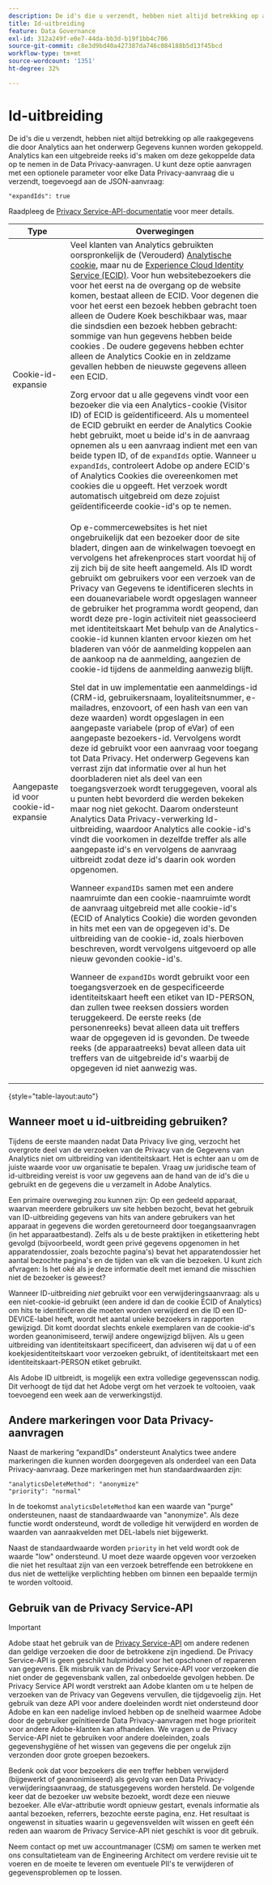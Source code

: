 ```yaml
---
description: De id's die u verzendt, hebben niet altijd betrekking op alle raakgegevens die door Analytics aan het onderwerp Gegevens kunnen worden gekoppeld. Analytics kan een uitgebreide reeks id's maken om deze gekoppelde data op te nemen in de Data Privacy-aanvragen. U kunt deze optie aanvragen met een optionele parameter voor elke Data Privacy-aanvraag die u verzendt, toegevoegd aan de JSON-aanvraag
title: Id-uitbreiding
feature: Data Governance
exl-id: 312a249f-e0e7-44da-bb3d-b19f1bb4c706
source-git-commit: c8e3d9bd40a427387da746c084188b5d13f45bcd
workflow-type: tm+mt
source-wordcount: '1351'
ht-degree: 32%

---
```


# Id-uitbreiding

De id&#39;s die u verzendt, hebben niet altijd betrekking op alle raakgegevens die door Analytics aan het onderwerp Gegevens kunnen worden gekoppeld. Analytics kan een uitgebreide reeks id&#39;s maken om deze gekoppelde data op te nemen in de Data Privacy-aanvragen. U kunt deze optie aanvragen met een optionele parameter voor elke Data Privacy-aanvraag die u verzendt, toegevoegd aan de JSON-aanvraag:

```
"expandIds": true
```

Raadpleeg de [Privacy Service-API-documentatie](https://experienceleague.adobe.com/docs/experience-platform/privacy/api/overview.html) voor meer details.


| Type | Overwegingen |
| --- | --- |
| Cookie-id-expansie | Veel klanten van Analytics gebruikten oorspronkelijk de (Verouderd) [Analytische cookie](https://experienceleague.adobe.com/docs/core-services/interface/administration/ec-cookies/cookies-privacy.html?lang=en), maar nu de [Experience Cloud Identity Service (ECID)](https://experienceleague.adobe.com/docs/id-service/using/home.html?lang=en). Voor hun websitebezoekers die voor het eerst na de overgang op de website komen, bestaat alleen de ECID. Voor degenen die voor het eerst een bezoek hebben gebracht toen alleen de Oudere Koek beschikbaar was, maar die sindsdien een bezoek hebben gebracht: sommige van hun gegevens hebben beide cookies . De oudere gegevens hebben echter alleen de Analytics Cookie en in zeldzame gevallen hebben de nieuwste gegevens alleen een ECID.<p>Zorg ervoor dat u alle gegevens vindt voor een bezoeker die via een Analytics-cookie (Visitor ID) of ECID is geïdentificeerd. Als u momenteel de ECID gebruikt en eerder de Analytics Cookie hebt gebruikt, moet u beide id&#39;s in de aanvraag opnemen als u een aanvraag indient met een van beide typen ID, of de `expandIds` optie. Wanneer u `expandIds`, controleert Adobe op andere ECID&#39;s of Analytics Cookies die overeenkomen met cookies die u opgeeft. Het verzoek wordt automatisch uitgebreid om deze zojuist geïdentificeerde cookie-id&#39;s op te nemen. |
| Aangepaste id voor cookie-id-expansie | Op e-commercewebsites is het niet ongebruikelijk dat een bezoeker door de site bladert, dingen aan de winkelwagen toevoegt en vervolgens het afrekenproces start voordat hij of zij zich bij de site heeft aangemeld. Als ID wordt gebruikt om gebruikers voor een verzoek van de Privacy van Gegevens te identificeren slechts in een douanevariabele wordt opgeslagen wanneer de gebruiker het programma wordt geopend, dan wordt deze pre-login activiteit niet geassocieerd met identiteitskaart Met behulp van de Analytics-cookie-id kunnen klanten ervoor kiezen om het bladeren van vóór de aanmelding koppelen aan de aankoop na de aanmelding, aangezien de cookie-id tijdens de aanmelding aanwezig blijft.<p>Stel dat in uw implementatie een aanmeldings-id (CRM-id, gebruikersnaam, loyaliteitsnummer, e-mailadres, enzovoort, of een hash van een van deze waarden) wordt opgeslagen in een aangepaste variabele (prop of eVar) of een aangepaste bezoekers-id. Vervolgens wordt deze id gebruikt voor een aanvraag voor toegang tot Data Privacy. Het onderwerp Gegevens kan verrast zijn dat informatie over al hun het doorbladeren niet als deel van een toegangsverzoek wordt teruggegeven, vooral als u punten hebt bevorderd die werden bekeken maar nog niet gekocht. Daarom ondersteunt Analytics Data Privacy-verwerking Id-uitbreiding, waardoor Analytics alle cookie-id&#39;s vindt die voorkomen in dezelfde treffer als alle aangepaste id&#39;s en vervolgens de aanvraag uitbreidt zodat deze id&#39;s daarin ook worden opgenomen.<p>Wanneer `expandIDs` samen met een andere naamruimte dan een cookie-naamruimte wordt de aanvraag uitgebreid met alle cookie-id&#39;s (ECID of Analytics Cookie) die worden gevonden in hits met een van de opgegeven id&#39;s. De uitbreiding van de cookie-id, zoals hierboven beschreven, wordt vervolgens uitgevoerd op alle nieuw gevonden cookie-id&#39;s.<p>Wanneer de `expandIDs` wordt gebruikt voor een toegangsverzoek en de gespecificeerde identiteitskaart heeft een etiket van ID-PERSON, dan zullen twee reeksen dossiers worden teruggekeerd. De eerste reeks (de personenreeks) bevat alleen data uit treffers waar de opgegeven id is gevonden. De tweede reeks (de apparaatreeks) bevat alleen data uit treffers van de uitgebreide id&#39;s waarbij de opgegeven id niet aanwezig was. |

{style=&quot;table-layout:auto&quot;}

## Wanneer moet u id-uitbreiding gebruiken?

Tijdens de eerste maanden nadat Data Privacy live ging, verzocht het overgrote deel van de verzoeken van de Privacy van de Gegevens van Analytics niet om uitbreiding van identiteitskaart. Het is echter aan u om de juiste waarde voor uw organisatie te bepalen. Vraag uw juridische team of id-uitbreiding vereist is voor uw gegevens aan de hand van de id&#39;s die u gebruikt en de gegevens die u verzamelt in Adobe Analytics.

Een primaire overweging zou kunnen zijn: Op een gedeeld apparaat, waarvan meerdere gebruikers uw site hebben bezocht, bevat het gebruik van ID-uitbreiding gegevens van hits van andere gebruikers van het apparaat in gegevens die worden geretourneerd door toegangsaanvragen (in het apparaatbestand). Zelfs als u de beste praktijken in etikettering hebt gevolgd (bijvoorbeeld, wordt geen privé gegevens opgenomen in het apparatendossier, zoals bezochte pagina&#39;s) bevat het apparatendossier het aantal bezochte pagina&#39;s en de tijden van elk van die bezoeken. U kunt zich afvragen: Is het oké als je deze informatie deelt met iemand die misschien niet de bezoeker is geweest?

Wanneer ID-uitbreiding *niet* gebruikt voor een verwijderingsaanvraag: als u een niet-cookie-id gebruikt (een andere id dan de cookie ECID of Analytics) om hits te identificeren die moeten worden verwijderd en die ID een ID-DEVICE-label heeft, wordt het aantal unieke bezoekers in rapporten gewijzigd. Dit komt doordat slechts enkele exemplaren van de cookie-id&#39;s worden geanonimiseerd, terwijl andere ongewijzigd blijven. Als u geen uitbreiding van identiteitskaart specificeert, dan adviseren wij dat u of een koekjesidentiteitskaart voor verzoeken gebruikt, of identiteitskaart met een identiteitskaart-PERSON etiket gebruikt.

Als Adobe ID uitbreidt, is mogelijk een extra volledige gegevensscan nodig. Dit verhoogt de tijd dat het Adobe vergt om het verzoek te voltooien, vaak toevoegend een week aan de verwerkingstijd.

## Andere markeringen voor Data Privacy-aanvragen

Naast de markering “expandIDs” ondersteunt Analytics twee andere markeringen die kunnen worden doorgegeven als onderdeel van een Data Privacy-aanvraag. Deze markeringen met hun standaardwaarden zijn:

```
"analyticsDeleteMethod": "anonymize"
"priority": "normal"
```

In de toekomst `analyticsDeleteMethod` kan een waarde van &quot;purge&quot; ondersteunen, naast de standaardwaarde van &quot;anonymize&quot;. Als deze functie wordt ondersteund, wordt de volledige hit verwijderd en worden de waarden van aanraakvelden met DEL-labels niet bijgewerkt.

Naast de standaardwaarde worden `priority` in het veld wordt ook de waarde &quot;low&quot; ondersteund. U moet deze waarde opgeven voor verzoeken die niet het resultaat zijn van een verzoek betreffende een betrokkene en dus niet de wettelijke verplichting hebben om binnen een bepaalde termijn te worden voltooid.

## Gebruik van de Privacy Service-API

>[!IMPORTANT]
>
>Adobe staat het gebruik van de [Privacy Service-API](https://experienceleague.adobe.com/docs/experience-platform/privacy/api/overview.html) om andere redenen dan geldige verzoeken die door de betrokkene zijn ingediend. De Privacy Service-API is geen geschikt hulpmiddel voor het opschonen of repareren van gegevens. Elk misbruik van de Privacy Service-API voor verzoeken die niet onder de gegevensbank vallen, zal onbedoelde gevolgen hebben. De Privacy Service API wordt verstrekt aan Adobe klanten om u te helpen de verzoeken van de Privacy van Gegevens vervullen, die tijdgevoelig zijn. Het gebruik van deze API voor andere doeleinden wordt niet ondersteund door Adobe en kan een nadelige invloed hebben op de snelheid waarmee Adobe door de gebruiker geïnitieerde Data Privacy-aanvragen met hoge prioriteit voor andere Adobe-klanten kan afhandelen. We vragen u de Privacy Service-API niet te gebruiken voor andere doeleinden, zoals gegevenshygiëne of het wissen van gegevens die per ongeluk zijn verzonden door grote groepen bezoekers.

Bedenk ook dat voor bezoekers die een treffer hebben verwijderd (bijgewerkt of geanonimiseerd) als gevolg van een Data Privacy-verwijderingsaanvraag, de statusgegevens worden hersteld. De volgende keer dat de bezoeker uw website bezoekt, wordt deze een nieuwe bezoeker. Alle eVar-attributie wordt opnieuw gestart, evenals informatie als aantal bezoeken, referrers, bezochte eerste pagina, enz. Het resultaat is ongewenst in situaties waarin u gegevensvelden wilt wissen en geeft één reden aan waarom de Privacy Service-API niet geschikt is voor dit gebruik.

Neem contact op met uw accountmanager (CSM) om samen te werken met ons consultatieteam van de Engineering Architect om verdere revisie uit te voeren en de moeite te leveren om eventuele PII&#39;s te verwijderen of gegevensproblemen op te lossen.
